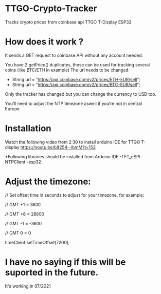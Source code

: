 # TTGO-Crypto-Tracker
Tracks crypto prices from coinbase api
TTGO T-Display ESP32

# How does it work ?

It sends a GET request to coinbase API without any account needed.

You have 2 getPrice() duplicates, these can be used for tracking several coins (like BTC/ETH in example)
The url needs to be changed

- String url = "https://api.coinbase.com/v2/prices/ETH-EUR/sell";
- String url = "https://api.coinbase.com/v2/prices/BTC-EUR/sell";

Only the tracker has changed but you can change the currency to USD too.

You'll need to adjust the NTP timezone aswell if you're not in central Europe.

# Installation

Watch the following video from 2:30 to install arduino IDE for TTGO T-display
https://youtu.be/b8254--ibmM?t=153

*Following libraries should be installed from Arduino IDE
-TFT_eSPI
-NTPClient
-esp32

# Adjust the timezone:

  // Set offset time in seconds to adjust for your timezone, for example:
  
  // GMT +1 = 3600
  
  // GMT +8 = 28800
  
  // GMT -1 = -3600
  
  // GMT 0 = 0
  
  timeClient.setTimeOffset(7200);
  


# I have no saying if this will be suported in the future.
It's working in 07/2021
